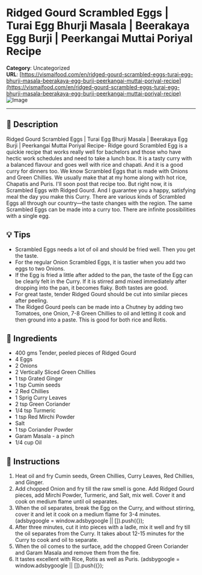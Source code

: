 # Ridged Gourd Scrambled Eggs | Turai Egg Bhurji Masala | Beerakaya Egg Burji | Peerkangai Muttai Poriyal Recipe

**Category**: Uncategorized  
**URL**: [https://vismaifood.com/en/ridged-gourd-scrambled-eggs-turai-egg-bhurji-masala-beerakaya-egg-burji-peerkangai-muttai-poriyal-recipe](https://vismaifood.com/en/ridged-gourd-scrambled-eggs-turai-egg-bhurji-masala-beerakaya-egg-burji-peerkangai-muttai-poriyal-recipe)  
![Image](https://vismaifood.com/storage/app/uploads/public/0bd/923/896/thumb__1200_0_0_0_auto.jpg)

---

## 📝 Description
Ridged Gourd Scrambled Eggs | Turai Egg Bhurji Masala | Beerakaya Egg Burji | Peerkangai Muttai Poriyal Recipe- Ridge gourd Scrambled Egg is a quickie recipe that works really well for bachelors and those who have hectic work schedules and need to take a lunch box. It is a tasty curry with a balanced flavour and goes well with rice and chapati. And it is a good curry for dinners too. We know Scrambled Eggs that is made with Onions and Green Chillies. We usually make that at my home along with hot rice, Chapatis and Puris. I'll soon post that recipe too. But right now, it is Scrambled Eggs with Ridged Gourd. And I guarantee you a happy, satisfying meal the day you make this Curry. There are various kinds of Scrambled Eggs all through our country—the taste changes with the region. The same Scrambled Eggs can be made into a curry too. There are infinite possibilities with a single egg.

## 💡 Tips
- Scrambled Eggs needs a lot of oil and should be fried well. Then you get the taste.
- For the regular Onion Scrambled Eggs, it is tastier when you add two eggs to two Onions.
- If the Egg is fried a little after added to the pan, the taste of the Egg can be clearly felt in the Curry. If it is stirred amd mixed immediately after dropping into the pan, it becomes flaky. Both tastes are good.
- For great taste, tender Ridged Gourd should be cut into similar pieces after peeling.
- The Ridged Gourd peels can be made into a Chutney by adding two Tomatoes, one Onion, 7-8 Green Chillies to oil and letting it cook and then ground into a paste. This is good for both rice and Rotis.

## 🧂 Ingredients
- 400 gms Tender, peeled pieces of Ridged Gourd
- 4 Eggs
- 2 Onions
- 2 Vertically Sliced Green Chillies
- 1 tsp Grated Ginger
- 1 tsp Cumin seeds
- 2 Red Chillies
- 1 Sprig Curry Leaves
- 2 tsp Green Coriander
- 1/4 tsp Turmeric
- 1 tsp Red Mirchi Powder
- Salt
- 1 tsp Coriander Powder
- Garam Masala - a pinch
- 1/4 cup Oil

## 🍳 Instructions
1. Heat oil and fry Cumin seeds, Green Chillies, Curry Leaves, Red Chillies, and Ginger.
2. Add chopped Onion and fry till the raw smell is gone. Add Ridged Gourd pieces, add Mirchi Powder, Turmeric, and Salt, mix well. Cover it and cook on medium flame until oil separates.
3. When the oil separates, break the Egg on the Curry, and without stirring, cover it and let it cook on a medium flame for 3-4 minutes. (adsbygoogle = window.adsbygoogle || []).push({});
4. After three minutes, cut it into pieces with a ladle, mix it well and fry till the oil separates from the Curry. It takes about 12-15 minutes for the Curry to cook and oil to separate.
5. When the oil comes to the surface, add the chopped Green Coriander and Garam Masala and remove them from the fire.
6. It tastes excellent with Rice, Rotis as well as Puris. (adsbygoogle = window.adsbygoogle || []).push({});


